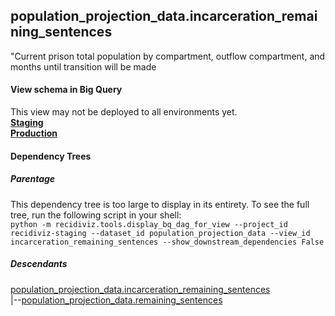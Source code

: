## population_projection_data.incarceration_remaining_sentences
"Current prison total population by compartment, outflow compartment, and months until transition will be made

#### View schema in Big Query
This view may not be deployed to all environments yet.<br/>
[**Staging**](https://console.cloud.google.com/bigquery?pli=1&p=recidiviz-staging&page=table&project=recidiviz-staging&d=population_projection_data&t=incarceration_remaining_sentences)
<br/>
[**Production**](https://console.cloud.google.com/bigquery?pli=1&p=recidiviz-123&page=table&project=recidiviz-123&d=population_projection_data&t=incarceration_remaining_sentences)
<br/>

#### Dependency Trees

##### Parentage
This dependency tree is too large to display in its entirety. To see the full tree, run the following script in your shell: <br/>
```python -m recidiviz.tools.display_bq_dag_for_view --project_id recidiviz-staging --dataset_id population_projection_data --view_id incarceration_remaining_sentences --show_downstream_dependencies False```

##### Descendants
[population_projection_data.incarceration_remaining_sentences](../population_projection_data/incarceration_remaining_sentences.md) <br/>
|--[population_projection_data.remaining_sentences](../population_projection_data/remaining_sentences.md) <br/>


